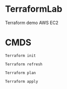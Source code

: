 # TerraformLab
Terraform demo AWS EC2 
# CMDS

  ```
  Terraform init
  
  Terraform refresh
  
  Terraform plan
  
  Terraform apply
  ```

